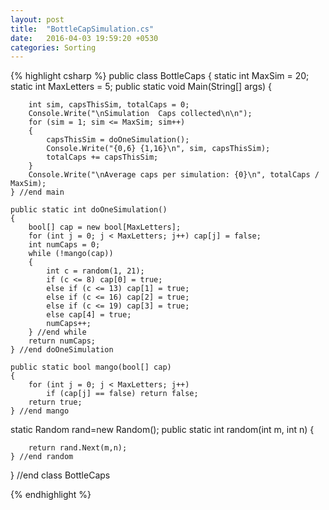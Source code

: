 ```yaml
---
layout: post
title:  "BottleCapSimulation.cs"
date:   2016-04-03 19:59:20 +0530
categories: Sorting
---
```


{% highlight csharp %}
public class BottleCaps
{
	static int MaxSim = 20;
	static int MaxLetters = 5;
	public static void Main(String[] args)
	{
	
		int sim, capsThisSim, totalCaps = 0;
		Console.Write("\nSimulation  Caps collected\n\n");
		for (sim = 1; sim <= MaxSim; sim++)
		{
			capsThisSim = doOneSimulation();
			Console.Write("{0,6} {1,16}\n", sim, capsThisSim);
			totalCaps += capsThisSim;
		}
		Console.Write("\nAverage caps per simulation: {0}\n", totalCaps / MaxSim);
	} //end main

	public static int doOneSimulation()
	{
		bool[] cap = new bool[MaxLetters];
		for (int j = 0; j < MaxLetters; j++) cap[j] = false;
		int numCaps = 0;
		while (!mango(cap))
		{
			int c = random(1, 21);
			if (c <= 8) cap[0] = true;
			else if (c <= 13) cap[1] = true;
			else if (c <= 16) cap[2] = true;
			else if (c <= 19) cap[3] = true;
			else cap[4] = true;
			numCaps++;
		} //end while
		return numCaps;
	} //end doOneSimulation

	public static bool mango(bool[] cap)
	{
		for (int j = 0; j < MaxLetters; j++)
			if (cap[j] == false) return false;
		return true;
	} //end mango
static Random rand=new Random();
	public static int random(int m, int n)
	{
		
		return rand.Next(m,n);
	} //end random

} //end class BottleCaps


{% endhighlight %}